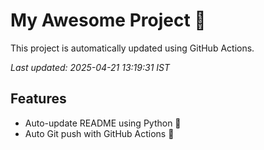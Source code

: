 # My Awesome Project 🚀

This project is automatically updated using GitHub Actions.

_Last updated: 2025-04-21 13:19:31 IST_

## Features
- Auto-update README using Python 🐍
- Auto Git push with GitHub Actions 🤖
